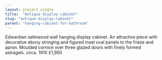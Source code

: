 ```yaml
---
layout: project_single
title:  "Antique display cabinet"
slug: "antique-display-cabinet"
parent: "hanging-cabinet-for-bathroom"
---
```

Edwardian satinwood wall hanging display cabinet. An attractive piece with decorative ebony stringing and figured inset oval panels to the frieze and apron. Moulded cornice over three glazed doors with finely formed astragals.  circa. 1910  £1,950